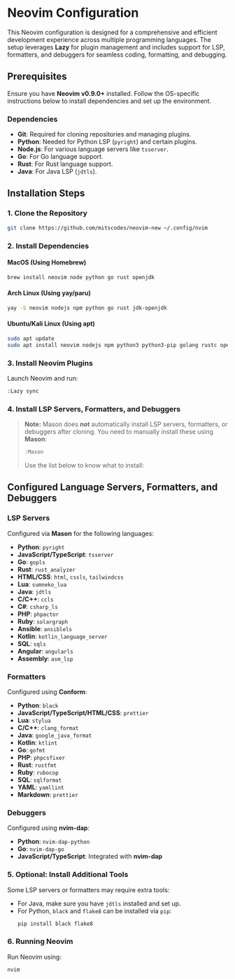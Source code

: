 
# Neovim Configuration

This Neovim configuration is designed for a comprehensive and efficient development experience across multiple programming languages. The setup leverages **Lazy** for plugin management and includes support for LSP, formatters, and debuggers for seamless coding, formatting, and debugging.

## Prerequisites

Ensure you have **Neovim v0.9.0+** installed. Follow the OS-specific instructions below to install dependencies and set up the environment.

### Dependencies

- **Git**: Required for cloning repositories and managing plugins.
- **Python**: Needed for Python LSP (`pyright`) and certain plugins.
- **Node.js**: For various language servers like `tsserver`.
- **Go**: For Go language support.
- **Rust**: For Rust language support.
- **Java**: For Java LSP (`jdtls`).

## Installation Steps

### 1. Clone the Repository
```bash
git clone https://github.com/mitscodes/neovim-new ~/.config/nvim
```

### 2. Install Dependencies

#### **MacOS** (Using Homebrew)
```bash
brew install neovim node python go rust openjdk
```

#### **Arch Linux** (Using yay/paru)
```bash
yay -S neovim nodejs npm python go rust jdk-openjdk
```

#### **Ubuntu/Kali Linux** (Using apt)
```bash
sudo apt update
sudo apt install neovim nodejs npm python3 python3-pip golang rustc openjdk-11-jdk
```

### 3. Install Neovim Plugins

Launch Neovim and run:
```bash
:Lazy sync
```

### 4. Install LSP Servers, Formatters, and Debuggers

> **Note:** Mason does **not** automatically install LSP servers, formatters, or debuggers after cloning. You need to manually install these using **Mason**:
>
> ```bash
> :Mason
> ```
>
> Use the list below to know what to install:

## Configured Language Servers, Formatters, and Debuggers

### **LSP Servers**
Configured via **Mason** for the following languages:
- **Python**: `pyright`
- **JavaScript/TypeScript**: `tsserver`
- **Go**: `gopls`
- **Rust**: `rust_analyzer`
- **HTML/CSS**: `html`, `cssls`, `tailwindcss`
- **Lua**: `sumneko_lua`
- **Java**: `jdtls`
- **C/C++**: `ccls`
- **C#**: `csharp_ls`
- **PHP**: `phpactor`
- **Ruby**: `solargraph`
- **Ansible**: `ansiblels`
- **Kotlin**: `kotlin_language_server`
- **SQL**: `sqls`
- **Angular**: `angularls`
- **Assembly**: `asm_lsp`

### **Formatters**
Configured using **Conform**:
- **Python**: `black`
- **JavaScript/TypeScript/HTML/CSS**: `prettier`
- **Lua**: `stylua`
- **C/C++**: `clang_format`
- **Java**: `google_java_format`
- **Kotlin**: `ktlint`
- **Go**: `gofmt`
- **PHP**: `phpcsfixer`
- **Rust**: `rustfmt`
- **Ruby**: `rubocop`
- **SQL**: `sqlformat`
- **YAML**: `yamllint`
- **Markdown**: `prettier`

### **Debuggers**
Configured using **nvim-dap**:
- **Python**: `nvim-dap-python`
- **Go**: `nvim-dap-go`
- **JavaScript/TypeScript**: Integrated with **nvim-dap**

### 5. Optional: Install Additional Tools
Some LSP servers or formatters may require extra tools:
- For Java, make sure you have `jdtls` installed and set up.
- For Python, `black` and `flake8` can be installed via `pip`:
  ```bash
  pip install black flake8
  ```

### 6. Running Neovim
Run Neovim using:
```bash
nvim
```
